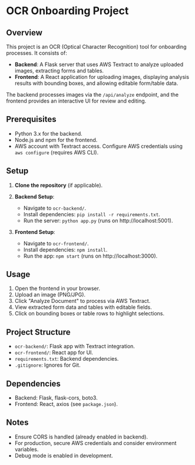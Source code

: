 # OCR Onboarding Project

## Overview

This project is an OCR (Optical Character Recognition) tool for onboarding processes. It consists of:
- **Backend**: A Flask server that uses AWS Textract to analyze uploaded images, extracting forms and tables.
- **Frontend**: A React application for uploading images, displaying analysis results with bounding boxes, and allowing editable form/table data.

The backend processes images via the `/api/analyze` endpoint, and the frontend provides an interactive UI for review and editing.

## Prerequisites

- Python 3.x for the backend.
- Node.js and npm for the frontend.
- AWS account with Textract access. Configure AWS credentials using `aws configure` (requires AWS CLI).

## Setup

1. **Clone the repository** (if applicable).

2. **Backend Setup**:
   - Navigate to `ocr-backend/`.
   - Install dependencies: `pip install -r requirements.txt`.
   - Run the server: `python app.py` (runs on http://localhost:5001).

3. **Frontend Setup**:
   - Navigate to `ocr-frontend/`.
   - Install dependencies: `npm install`.
   - Run the app: `npm start` (runs on http://localhost:3000).

## Usage

1. Open the frontend in your browser.
2. Upload an image (PNG/JPG).
3. Click "Analyze Document" to process via AWS Textract.
4. View extracted form data and tables with editable fields.
5. Click on bounding boxes or table rows to highlight selections.

## Project Structure

- `ocr-backend/`: Flask app with Textract integration.
- `ocr-frontend/`: React app for UI.
- `requirements.txt`: Backend dependencies.
- `.gitignore`: Ignores for Git.

## Dependencies

- Backend: Flask, flask-cors, boto3.
- Frontend: React, axios (see `package.json`).

## Notes

- Ensure CORS is handled (already enabled in backend).
- For production, secure AWS credentials and consider environment variables.
- Debug mode is enabled in development.
